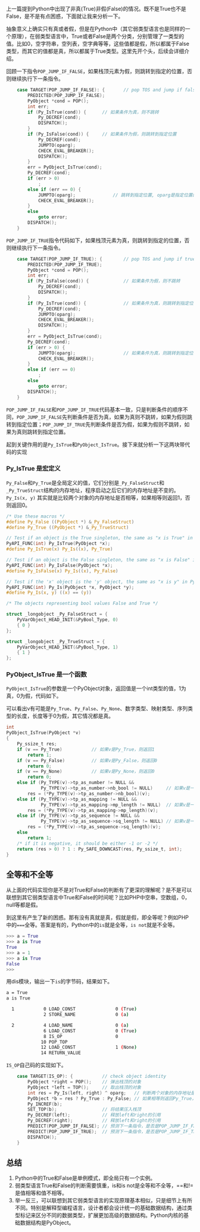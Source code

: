 
上一篇提到Python中出现了非真(True)非假(False)的情况。既不是True也不是False，是不是有点困惑，下面就让我来分析一下。

抽象意义上确实只有真或者假，但是在Python中（其它弱类型语言也是同样的一个原理），在弱类型语言中，True或者False是两个分类，分别管理了一类型的值。比如0，空字符串，空列表，空字典等等，这些值都是假，所以都属于False类型，而其它的值都是真，所以都属于True类型。这里先开个头，后续会详细介绍。

回顾一下指令`POP_JUMP_IF_FALSE`，如果栈顶元素为假，则跳转到指定的位置，否则继续执行下一条指令。
```c
    case TARGET(POP_JUMP_IF_FALSE): {       // pop TOS and jump if false
        PREDICTED(POP_JUMP_IF_FALSE);
        PyObject *cond = POP();
        int err;
        if (Py_IsTrue(cond)) {      // 如果条件为真，则不跳转
            Py_DECREF(cond);
            DISPATCH();
        }
        if (Py_IsFalse(cond)) {     // 如果条件为假，则跳转到指定位置
            Py_DECREF(cond);
            JUMPTO(oparg);
            CHECK_EVAL_BREAKER();
            DISPATCH();
        }
        err = PyObject_IsTrue(cond);
        Py_DECREF(cond);
        if (err > 0)
            ;
        else if (err == 0) {
            JUMPTO(oparg);              // 跳转到指定位置, oparg是指定位置的偏移量
            CHECK_EVAL_BREAKER();
        }
        else
            goto error;
        DISPATCH();
    }
```
`POP_JUMP_IF_TRUE`指令代码如下，如果栈顶元素为真，则跳转到指定的位置，否则继续执行下一条指令。

```c
    case TARGET(POP_JUMP_IF_TRUE): {        // pop TOS and jump if true
        PREDICTED(POP_JUMP_IF_TRUE);
        PyObject *cond = POP();
        int err;
        if (Py_IsFalse(cond)) {             // 如果条件为假，则不跳转
            Py_DECREF(cond);
            DISPATCH();
        }
        if (Py_IsTrue(cond)) {              // 如果条件为真，则跳转到指定位置
            Py_DECREF(cond);
            JUMPTO(oparg);
            CHECK_EVAL_BREAKER();
            DISPATCH();
        }
        err = PyObject_IsTrue(cond);
        Py_DECREF(cond);
        if (err > 0) {
            JUMPTO(oparg);                  // 如果条件为真，则跳转到指定位置
            CHECK_EVAL_BREAKER();
        }
        else if (err == 0)
            ;
        else
            goto error;
        DISPATCH();
    }
```

`POP_JUMP_IF_FALSE`和`POP_JUMP_IF_TRUE`代码基本一致，只是判断条件的顺序不同，`POP_JUMP_IF_FALSE`先判断条件是否为真，如果为真则不跳转，如果为假则跳转到指定位置；`POP_JUMP_IF_TRUE`先判断条件是否为假，如果为假则不跳转，如果为真则跳转到指定位置。

起到关键作用的是`Py_IsTrue`和`PyObject_IsTrue`。接下来就分析一下这两块带代码的实现

### Py_IsTrue 是宏定义

`Py_False`和`Py_True`是全局定义的值，它们分别是`_Py_FalseStruct`和`_Py_TrueStruct`结构的内存地址，程序启动之后它们的内存地址是不变的。`Py_Is(x, y)` 其实就是比较两个对象的内存地址是否相等，如果相等则返回1，否则返回0。

```c
/* Use these macros */
#define Py_False ((PyObject *) &_Py_FalseStruct)
#define Py_True ((PyObject *) &_Py_TrueStruct)

// Test if an object is the True singleton, the same as "x is True" in Python.
PyAPI_FUNC(int) Py_IsTrue(PyObject *x);
#define Py_IsTrue(x) Py_Is((x), Py_True)

// Test if an object is the False singleton, the same as "x is False" in Python.
PyAPI_FUNC(int) Py_IsFalse(PyObject *x);
#define Py_IsFalse(x) Py_Is((x), Py_False)

// Test if the 'x' object is the 'y' object, the same as "x is y" in Python.
PyAPI_FUNC(int) Py_Is(PyObject *x, PyObject *y);
#define Py_Is(x, y) ((x) == (y))

/* The objects representing bool values False and True */

struct _longobject _Py_FalseStruct = {
    PyVarObject_HEAD_INIT(&PyBool_Type, 0)
    { 0 }
};

struct _longobject _Py_TrueStruct = {
    PyVarObject_HEAD_INIT(&PyBool_Type, 1)
    { 1 }
};

```


### PyObject_IsTrue 是一个函数

`PyObject_IsTrue`的参数是一个PyObject对象，返回值是一个int类型的值，1为真，0为假，代码如下。

可以看出v有可能是`Py_True`、`Py_False`、`Py_None`、数字类型、映射类型、序列类型的长度，长度等于0为假，其它情况都是真。

```c
int
PyObject_IsTrue(PyObject *v)
{
    Py_ssize_t res;
    if (v == Py_True)           // 如果v是Py_True，则返回1
        return 1;
    if (v == Py_False)          // 如果v是Py_False，则返回0
        return 0;
    if (v == Py_None)           // 如果v是Py_None，则返回0
        return 0;
    else if (Py_TYPE(v)->tp_as_number != NULL &&
             Py_TYPE(v)->tp_as_number->nb_bool != NULL)     // 如果v是一个数字类型，则调用nb_bool函数
        res = (*Py_TYPE(v)->tp_as_number->nb_bool)(v);
    else if (Py_TYPE(v)->tp_as_mapping != NULL &&
             Py_TYPE(v)->tp_as_mapping->mp_length != NULL)  // 如果v是一个映射类型，则调用mp_length函数
        res = (*Py_TYPE(v)->tp_as_mapping->mp_length)(v);
    else if (Py_TYPE(v)->tp_as_sequence != NULL &&
             Py_TYPE(v)->tp_as_sequence->sq_length != NULL) // 如果v是一个序列类型，则调用sq_length函数
        res = (*Py_TYPE(v)->tp_as_sequence->sq_length)(v);
    else
        return 1;
    /* if it is negative, it should be either -1 or -2 */
    return (res > 0) ? 1 : Py_SAFE_DOWNCAST(res, Py_ssize_t, int);
}
```

## 全等和不全等

从上面的代码实现你是不是对True和False的判断有了更深的理解呢？是不是可以联想到其它弱类型语言中True和False的时间呢？比如PHP中空串，空数组，0，null等都是假。

到这里有产生了新的困惑。那有没有真就是真，假就是假，即全等呢？例如PHP中的`===`全等。答案是有的，Python中的`is`就是全等，`is not`就是不全等。

```python
>>> a = True
>>> a is True
True
>>> a = 1
>>> a is True
False
>>>
```

用dis模块，输出一下`is`的字节码，结果如下。
```bash
a = True
a is True

  1           0 LOAD_CONST               0 (True)
              2 STORE_NAME               0 (a)

  2           4 LOAD_NAME                0 (a)
              6 LOAD_CONST               0 (True)
              8 IS_OP                    0
             10 POP_TOP
             12 LOAD_CONST               1 (None)
             14 RETURN_VALUE
```

`IS_OP`自己码的实现如下。

```c
    case TARGET(IS_OP): {           // check object identity
        PyObject *right = POP();    // 弹出栈顶的对象
        PyObject *left = TOP();     // 取出栈顶的对象
        int res = Py_Is(left, right) ^ oparg;   // 判断两个对象的内存地址是否相等
        PyObject *b = res ? Py_True : Py_False; // 如果相等则返回Py_True，否则返回Py_False
        Py_INCREF(b);
        SET_TOP(b);                 // 将结果压入栈顶
        Py_DECREF(left);            // 释放left和right的引用
        Py_DECREF(right);           // 释放left和right的引用
        PREDICT(POP_JUMP_IF_FALSE); // 预测下一条指令，是否是POP_JUMP_IF_FALSE
        PREDICT(POP_JUMP_IF_TRUE);  // 预测下一条指令，是否是POP_JUMP_IF_TRUE
        DISPATCH();
    }
```

## 总结

1. Python中的True和False是单例模式，即全局只有一个实例。
2. 弱类型语言True和False的判断需要慎重，is和is not是全等和不全等，==和!=是值相等和值不相等。
3. 举一反三，可以联想到其它弱类型语言的实现原理基本相似，只是细节上有所不同。特别是解释型编程语言，设计者都会设计统一的基础数据结构，通过类型标记来区分不同的数据类型，扩展更加高级的数据结构。Python内核的基础数据结构是PyObject。